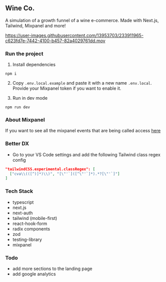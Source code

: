 ## Wine Co.

A simulation of a growth funnel of a wine e-commerce. Made with Next.js, Tailwind, Mixpanel and more!


https://user-images.githubusercontent.com/13953703/233911965-c623fd7e-7442-4100-b457-82a4029761dd.mov


### Run the project

1. Install dependencies

```
npm i
```

2. Copy `.env.local.example` and paste it with a new name `.env.local`. Provide your Mixpanel token if you want to enable it.


3. Run in dev mode

```
npm run dev
```

### About Mixpanel

If you want to see all the mixpanel events that are being called access [here](https://github.com/vctormb/wineco/blob/main/utils/types.ts)

### Better DX

- Go to your VS Code settings and add the following Tailwind class regex config

```json
"tailwindCSS.experimental.classRegex": [
  ["cva\\(([^)]*)\\)", "[\"'`]([^\"'`]*).*?[\"'`]"]
]
```

### Tech Stack
- typescript
- next.js
- next-auth
- tailwind (mobile-first)
- react-hook-form
- radix components
- zod
- testing-library
- mixpanel

### Todo
- add more sections to the landing page
- add google analytics

